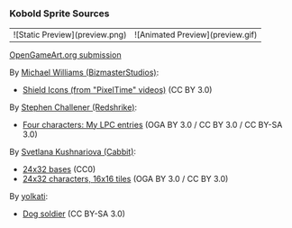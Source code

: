 ### Kobold Sprite Sources

<table style="border: 0px;">
  <tr style="border: 0px;">
    <td style="border: 0px; vertical-align: top;">
      ![Static Preview](preview.png)
    </td>
    <td style="border: 0px; vertical-align: top;">
      ![Animated Preview](preview.gif)
    </td>
  </tr>
</table>


[OpenGameArt.org submission](https://opengameart.org/node/81952)

By [Michael Williams (BizmasterStudios)](https://opengameart.org/user/34190):
- [Shield Icons (from "PixelTime" videos)](https://opengameart.org/node/64857) (CC BY 3.0)

By [Stephen Challener (Redshrike)](https://opengameart.org/user/47):
- [Four characters: My LPC entries](https://opengameart.org/node/11152) (OGA BY 3.0 / CC BY 3.0 / CC BY-SA 3.0)

By [Svetlana Kushnariova (Cabbit)](https://opengameart.org/user/15048):
- [24x32 bases](https://opengameart.org/node/24944) (CC0)
- [24x32 characters, 16x16 tiles](https://opengameart.org/node/72969) (OGA BY 3.0 / CC BY 3.0)

By [yolkati](https://opengameart.org/user/1404):
- [Dog soldier](https://opengameart.org/node/15636) (CC BY-SA 3.0)
